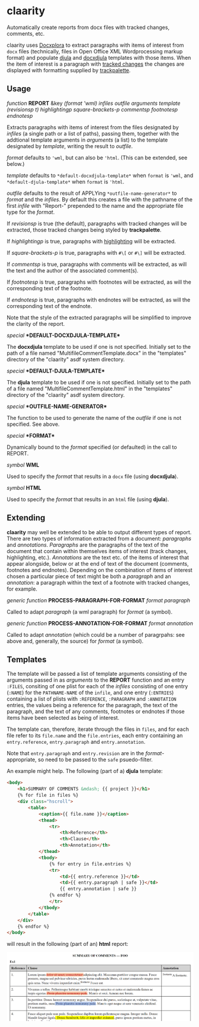 # claarity
Automatically create reports from docx files with tracked changes, comments, etc.

claarity uses [Docxplora](https://github.com/splittist/docxplora) to extract paragraphs with items of interest
from `docx` files (technically, files in Open Office XML Wordprocessing markup format)
and populate [djula](https://mmontone.github.io/djula/djula/) and [docxdjula](https://github.com/splittist/docxdjula) 
templates with those items.
When the item of interest is a paragraph with [tracked changes](https://support.microsoft.com/en-us/office/track-changes-in-word-197ba630-0f5f-4a8e-9a77-3712475e806a)
the changes are displayed with formatting supplied by [trackpalette](https://github.com/splittist/trackpalette).

## Usage

*function* **REPORT** &key *(format 'wml)* *infiles* *outfile* *arguments* *template*  *(revisionsp t)* *highlightingp* *square-brackets-p* *commentsp* *footnotesp* *endnotesp*

Extracts paragraphs with items of interest
from the files designated by *infiles* (a single path or a list of paths),
passing them, together with the addtional template
arguments in *arguments* (a list) to the template designated by *template*,
writing the result to *outfile*.

*format* defaults to `'wml`, but can also be `'html`. (This can be extended, see below.)

*template* defaults to `*default-docxdjula-template*` when `format` is `'wml`, and `*default-djula-template*` when `format` is `'html`.

*outfile* defaults to the result of APPLYing `*outfile-name-generator*` to *format* and the *infiles*. By default this creates a file with the pathname
of the first *infile* with "Report-" prepended to the name and the appropriate file type for the *format*.

If *revisionsp* is true (the default), paragraphs with tracked changes will be extracted, those tracked changes being styled by **trackpalette**.

If *highlightingp* is true, paragraphs with [highlighting](https://support.microsoft.com/en-us/office/apply-or-remove-highlighting-1747d808-6db7-4d49-86ac-1f0c3cc87e2e) will be extracted.

If *square-brackets-p* is true, paragraphs with `#\[` or `#\]` will be extracted.

If *commentsp* is true, paragraphs with comments will be extracted, as will the text and the author of the associated comment(s).

If *footnotesp* is true, paragraphs with footnotes will be extracted, as will the corresponding text of the footnote.

If *endnotesp* is true, paragraphs with endnotes will be extracted, as will the corresponding text of the endnote.

Note that the style of the extracted paragraphs will be simplified to improve the clarity of the report.

*special* **\*DEFAULT-DOCXDJULA-TEMPLATE\***

The **docxdjula** template to be used if one is not specified. Initially set to the path of a file named "MultifileCommentTemplate.docx" in the "templates" directory of the "claarity" asdf system directory.

*special* **\*DEFAULT-DJULA-TEMPLATE\***

The **djula** template to be used if one is not specified. Initially set to the path of a file named "MultifileCommentTemplate.html" in the "templates" directory of the "claarity" asdf system directory.

*special* **\*OUTFILE-NAME-GENERATOR\***

The function to be used to generate the name of the *outfile* if one is not specified. See above.

*special* **\*FORMAT\***

Dynamically bound to the *format* specified (or defaulted) in the call to REPORT.

*symbol* **WML**

Used to specify the *format* that results in a `docx` file (using **docxdjula**).

*symbol* **HTML**

Used to specify the *format* that results in an `html` file (using **djula**).

## Extending

**claarity** may well be extended to be able to output different types of report. There are two types of information extracted from a document:
*paragraphs* and *annotations*. *Paragraphs* are the paragraphs of the text of the document that contain within themselves items of interest (track changes,
highlighting, etc.). *Annotations* are the text etc. of the items of interest that appear alongside, below or at the end of text of the document (comments, footnotes and endnotes). Depending on the combination of items of interest chosen a particular piece of text might be both a *paragraph* and an *annotation*: a paragraph within the text of a footnote with tracked changes, for example.

*generic function* **PROCESS-PARAGRAPH-FOR-FORMAT** *format* *paragraph*

Called to adapt *paragraph* (a wml paragraph) for *format* (a symbol).

*generic function* **PROCESS-ANNOTATION-FOR-FORMAT** *format* *annotation*

Called to adapt *annotation* (which could be a number of paragrpahs: see above and, generally, the source) for *format* (a symbol).

## Templates

The template will be passed a list of template arguments consisting of the arguments passed in as *arguments* to the **REPORT** function and an entry `:FILES`, consiting of one plist for each of the *infiles* consisting of one entry (`:NAME`) for the `PATHNAME-NAME` of the `infile`, and one entry (`:ENTRIES`) containing a list of plists with `:REFERENCE`, `:PARAGRAPH` and `:ANNOTATION` entries, the values being a reference for the paragraph, the text of the paragraph, and the text of any comments, footnotes or endnotes if those items have been selected as being of interest.

The template can, therefore, iterate through the files in `files`, and for each file refer to its `file.name` and the `file.entries`, each entry containing an `entry.reference`, `entry.paragraph` and `entry.annotation`.

Note that `entry.paragraph` and `entry.revision` are in the *format*-appropriate, so need to be passed to the `safe` psuedo-filter.

An example might help. The following (part of a) **djula** template:

``` html
<body>
    <h1>SUMMARY OF COMMENTS &mdash; {{ project }}</h1>
    {% for file in files %}
    <div class="hscroll">
        <table>
            <caption>{{ file.name }}</caption>
            <thead>
                <tr>
                    <th>Reference</th>
                    <th>Clause</th>
                    <th>Annotation</th>
            </thead>
            <tbody>
                {% for entry in file.entries %}
                <tr>
                    <td>{{ entry.reference }}</td>
                    <td>{{ entry.paragraph | safe }}</td>
                    {{ entry.annotation | safe }}
                {% endfor %}
                </tr>
            </tbody>
        </table>
    </div>
    {% endfor %}
</body>
```
will result in the following (part of an) **html** report:

![Part of a report](./claarity1.png)